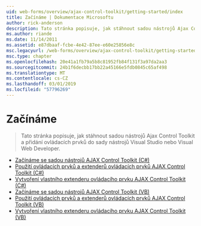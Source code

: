 ```yaml
---
uid: web-forms/overview/ajax-control-toolkit/getting-started/index
title: Začínáme | Dokumentace Microsoftu
author: rick-anderson
description: Tato stránka popisuje, jak stáhnout sadou nástrojů Ajax Control Toolkit a přidání ovládacích prvků do sady nástrojů Visual Studio nebo Visual Web Developer.
ms.author: riande
ms.date: 11/14/2011
ms.assetid: e87dbaaf-fcbe-4e42-87ee-e60e25856e8c
msc.legacyurl: /web-forms/overview/ajax-control-toolkit/getting-started
msc.type: chapter
ms.openlocfilehash: 20e41a1fb79a5b8c81952fb84f131f3a97da2aa3
ms.sourcegitcommit: 24b1f6decbb17bb22a45166e5fdb0845c65af498
ms.translationtype: MT
ms.contentlocale: cs-CZ
ms.lasthandoff: 03/01/2019
ms.locfileid: "57796269"
---
```

<a name="getting-started"></a>Začínáme
====================
> Tato stránka popisuje, jak stáhnout sadou nástrojů Ajax Control Toolkit a přidání ovládacích prvků do sady nástrojů Visual Studio nebo Visual Web Developer.


- [Začínáme se sadou nástrojů AJAX Control Toolkit (C#)](get-started-with-the-ajax-control-toolkit-cs.md)
- [Použití ovládacích prvků a extenderů ovládacích prvků AJAX Control Toolkit (C#)](using-ajax-control-toolkit-controls-and-control-extenders-cs.md)
- [Vytvoření vlastního extenderu ovládacího prvku AJAX Control Toolkit (C#)](creating-a-custom-ajax-control-toolkit-control-extender-cs.md)
- [Začínáme se sadou nástrojů AJAX Control Toolkit (VB)](get-started-with-the-ajax-control-toolkit-vb.md)
- [Použití ovládacích prvků a extenderů ovládacích prvků AJAX Control Toolkit (VB)](using-ajax-control-toolkit-controls-and-control-extenders-vb.md)
- [Vytvoření vlastního extenderu ovládacího prvku AJAX Control Toolkit (VB)](creating-a-custom-ajax-control-toolkit-control-extender-vb.md)
